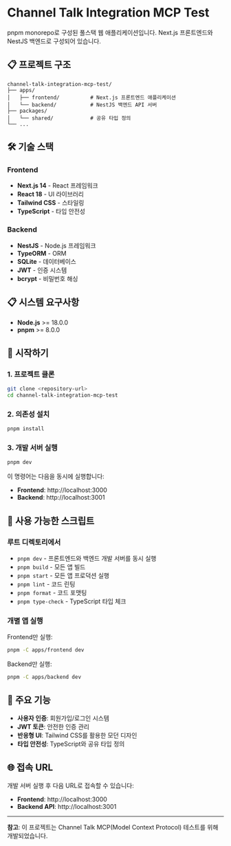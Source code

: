 # Channel Talk Integration MCP Test

pnpm monorepo로 구성된 풀스택 웹 애플리케이션입니다. Next.js 프론트엔드와 NestJS 백엔드로 구성되어 있습니다.

## 📋 프로젝트 구조

```
channel-talk-integration-mcp-test/
├── apps/
│   ├── frontend/          # Next.js 프론트엔드 애플리케이션
│   └── backend/           # NestJS 백엔드 API 서버
├── packages/
│   └── shared/            # 공유 타입 정의
└── ...
```

## 🛠 기술 스택

### Frontend

- **Next.js 14** - React 프레임워크
- **React 18** - UI 라이브러리
- **Tailwind CSS** - 스타일링
- **TypeScript** - 타입 안전성

### Backend

- **NestJS** - Node.js 프레임워크
- **TypeORM** - ORM
- **SQLite** - 데이터베이스
- **JWT** - 인증 시스템
- **bcrypt** - 비밀번호 해싱

## 📋 시스템 요구사항

- **Node.js** >= 18.0.0
- **pnpm** >= 8.0.0

## 🚀 시작하기

### 1. 프로젝트 클론

```bash
git clone <repository-url>
cd channel-talk-integration-mcp-test
```

### 2. 의존성 설치

```bash
pnpm install
```

### 3. 개발 서버 실행

```bash
pnpm dev
```

이 명령어는 다음을 동시에 실행합니다:

- **Frontend**: http://localhost:3000
- **Backend**: http://localhost:3001

## 🔧 사용 가능한 스크립트

### 루트 디렉토리에서

- `pnpm dev` - 프론트엔드와 백엔드 개발 서버를 동시 실행
- `pnpm build` - 모든 앱 빌드
- `pnpm start` - 모든 앱 프로덕션 실행
- `pnpm lint` - 코드 린팅
- `pnpm format` - 코드 포맷팅
- `pnpm type-check` - TypeScript 타입 체크

### 개별 앱 실행

Frontend만 실행:

```bash
pnpm -C apps/frontend dev
```

Backend만 실행:

```bash
pnpm -C apps/backend dev
```

## 📁 주요 기능

- **사용자 인증**: 회원가입/로그인 시스템
- **JWT 토큰**: 안전한 인증 관리
- **반응형 UI**: Tailwind CSS를 활용한 모던 디자인
- **타입 안전성**: TypeScript와 공유 타입 정의

## 🌐 접속 URL

개발 서버 실행 후 다음 URL로 접속할 수 있습니다:

- **Frontend**: http://localhost:3000
- **Backend API**: http://localhost:3001

---

**참고**: 이 프로젝트는 Channel Talk MCP(Model Context Protocol) 테스트를 위해 개발되었습니다.
